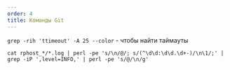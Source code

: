 ```yaml
---
order: 4
title: Команды Git
---
```


`grep -rih 'ttimeout' -A 25 --color` - чтобы найти таймауты

`cat rphost_*/*.log | perl -pe 's/\n/@/; s/(^\d\d:\d\d.\d+-)/\n\1/;' | grep -iP ',level=INFO,' | perl -pe 's/@/\n/g'`